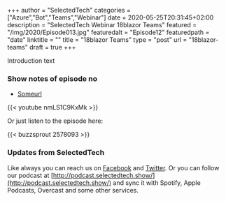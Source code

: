 +++
author = "SelectedTech"
categories = ["Azure","Bot","Teams","Webinar"]
date = 2020-05-25T20:31:45+02:00
description = "SelectedTech Webinar 18blazor Teams"
featured = "/img/2020/Episode013.jpg"
featuredalt = "Episode12"
featuredpath = "date"
linktitle = ""
title = "18blazor Teams"
type = "post"
url = "18blazor-teams"
draft = true
+++

Introduction text

### Show notes of episode no

- [Someurl](https://www.selectedtech.show)

{{< youtube nmLS1C9KxMk >}}

Or just listen to the episode here:

{{< buzzsprout 2578093 >}}

### Updates from SelectedTech

Like always you can reach us on [Facebook](https://www.facebook.com/SelectedTechPage/) and [Twitter](https://twitter.com/selectedtech). Or you can follow our podcast at [http://podcast.selectedtech.show/](http://podcast.selectedtech.show/) and sync it with Spotify, Apple Podcasts, Overcast and some other services.
